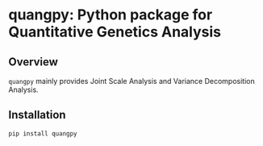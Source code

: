 # quangpy: Python package for Quantitative Genetics Analysis

## Overview

`quangpy` mainly provides Joint Scale Analysis and Variance Decomposition Analysis.

## Installation

```bash
pip install quangpy
```
